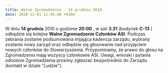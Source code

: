 ```yaml
---
title: Walne Zgromadzenie - 14 grudnia 2010
date: 2010-12-01 11:45:40 +0100
---
```

W dniu **14 grudnia** 2010 o godzinie **20:00** , w sali **3.31** (budynek **C-13** ) odbędzie się kolejne **Walne Zgromadzenie Członków ASI**. Podczas zebrania zostanie podsumowana mijająca kadencja zarządu, wybrany zostanie nowy zarząd oraz odbędzie się głosowanie nad przyjęciem nowych członków do Stowarzyszenia. Przypominamy, że prawo do głosu na Zgromadzeniu mają wszyscy członkowie ASI. Uwagi, wnioski i pytania odnośnie Zgromadzenia prosimy zgłaszać bezpośrednio do Zarządu (kontakt w dziale "Ludzie").

